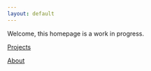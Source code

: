 ```yaml
---
layout: default
---
```

Welcome, this homepage is a work in progress.

[Projects](https://largeostrich.github.io/projects/)

[About](https://largeostrich.github.io/about/)
